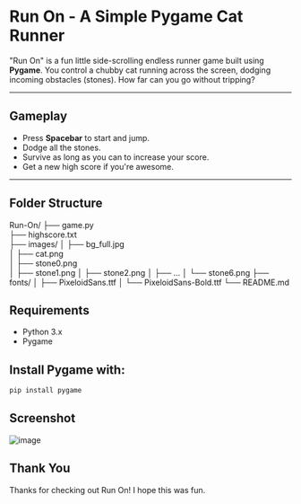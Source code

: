 # Run On - A Simple Pygame Cat Runner

"Run On" is a fun little side-scrolling endless runner game built using **Pygame**. You control a chubby cat running across the screen, dodging incoming obstacles (stones). 
How far can you go without tripping?

---

## Gameplay

- Press **Spacebar** to start and jump.
- Dodge all the stones.
- Survive as long as you can to increase your score.
- Get a new high score if you're awesome.

---

## Folder Structure
Run-On/
├── game.py                
├── highscore.txt           
├── images/
│   ├── bg_full.jpg         
│   ├── cat.png             
│   ├── stone0.png          
│   ├── stone1.png
│   ├── stone2.png
│   ├── ...
│   └── stone6.png
├── fonts/
│   ├── PixeloidSans.ttf
│   └── PixeloidSans-Bold.ttf
└── README.md               

## Requirements

- Python 3.x
- Pygame

## Install Pygame with:

```bash
pip install pygame
```
## Screenshot
![image](https://github.com/user-attachments/assets/e52ea2dc-c7cb-48b7-9b3f-af29ec3715e9)

## Thank You
Thanks for checking out Run On!
I hope this was fun.
